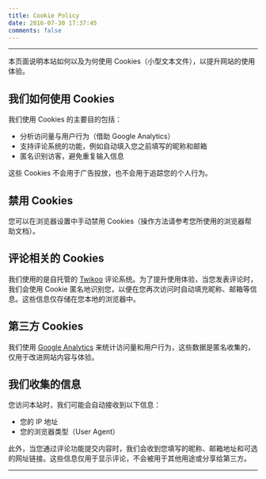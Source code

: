 ```yaml
---
title: Cookie Policy
date: 2016-07-30 17:37:45
comments: false 
---
```



--- 

本页面说明本站如何以及为何使用 Cookies（小型文本文件），以提升网站的使用体验。

## 我们如何使用 Cookies
我们使用 Cookies 的主要目的包括：

 - 分析访问量与用户行为（借助 Google Analytics）
 - 支持评论系统的功能，例如自动填入您之前填写的昵称和邮箱
 - 匿名识别访客，避免重复输入信息

这些 Cookies 不会用于广告投放，也不会用于追踪您的个人行为。

## 禁用 Cookies
您可以在浏览器设置中手动禁用 Cookies（操作方法请参考您所使用的浏览器帮助文档）。

## 评论相关的 Cookies
我们使用的是自托管的  [Twikoo](https://twikoo.js.org/) 评论系统。为了提升使用体验，当您发表评论时，我们会使用 Cookie 匿名地识别您，以便在您再次访问时自动填充昵称、邮箱等信息。这些信息仅存储在您本地的浏览器中。

## 第三方 Cookies
我们使用  [Google Analytics](https://analytics.google.com/) 来统计访问量和用户行为，这些数据是匿名收集的，仅用于改进网站内容与体验。

## 我们收集的信息
您访问本站时，我们可能会自动接收到以下信息：

 - 您的 IP 地址
 - 您的浏览器类型（User Agent）

此外，当您通过评论功能提交内容时，我们会收到您填写的昵称、邮箱地址和可选的网址链接。这些信息仅用于显示评论，不会被用于其他用途或分享给第三方。

--- 